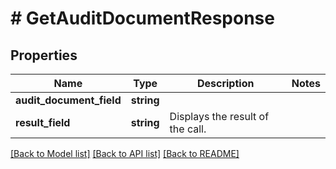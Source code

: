 # # GetAuditDocumentResponse

## Properties

Name | Type | Description | Notes
------------ | ------------- | ------------- | -------------
**audit_document_field** | **string** |  |
**result_field** | **string** | Displays the result of the call. |

[[Back to Model list]](../../README.md#models) [[Back to API list]](../../README.md#endpoints) [[Back to README]](../../README.md)
